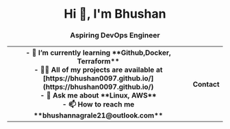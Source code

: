 <h1 align="center">Hi 👋, I'm Bhushan</h1>
<h3 align="center">Aspiring DevOps Engineer</h3>

<table>
  <tr>
    <th> - 🌱 I’m currently learning **Github,Docker, Terraform** <br>
- 👨‍💻 All of my projects are available at [https://bhushan0097.github.io/](https://bhushan0097.github.io/)  <br>
- 💬 Ask me about **Linux, AWS**  <br>
- 📫 How to reach me **bhushannagrale21@outlook.com**  <br> </th> 
    <th>Contact</th> 
  </tr>
  <tr>




